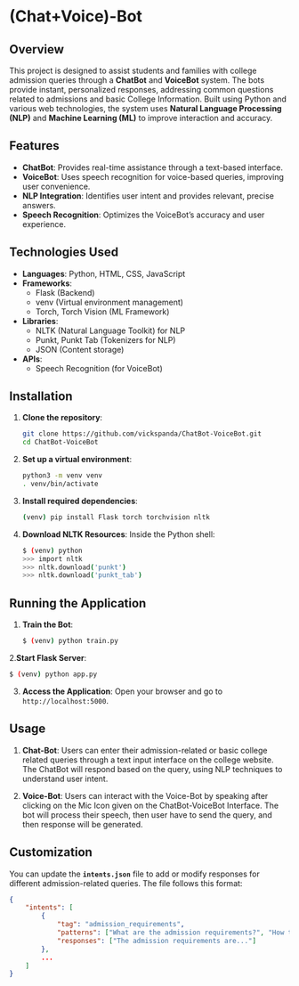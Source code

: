 # (Chat+Voice)-Bot

## Overview

This project is designed to assist students and families with college admission queries through a **ChatBot** and **VoiceBot** system. The bots provide instant, personalized responses, addressing common questions related to admissions and basic College Information. Built using Python and various web technologies, the system uses **Natural Language Processing (NLP)** and **Machine Learning (ML)** to improve interaction and accuracy.

## Features

- **ChatBot**: Provides real-time assistance through a text-based interface.
- **VoiceBot**: Uses speech recognition for voice-based queries, improving user convenience.
- **NLP Integration**: Identifies user intent and provides relevant, precise answers.
- **Speech Recognition**: Optimizes the VoiceBot’s accuracy and user experience.

## Technologies Used

- **Languages**: Python, HTML, CSS, JavaScript
- **Frameworks**:
  - Flask (Backend)
  - venv (Virtual environment management)
  - Torch, Torch Vision (ML Framework)
- **Libraries**:
  - NLTK (Natural Language Toolkit) for NLP
  - Punkt, Punkt Tab (Tokenizers for NLP)
  - JSON (Content storage)
- **APIs**:
  - Speech Recognition (for VoiceBot)


## Installation

1. **Clone the repository**:
   ```bash
   git clone https://github.com/vickspanda/ChatBot-VoiceBot.git
   cd ChatBot-VoiceBot
   ```

2. **Set up a virtual environment**:
   ```bash
   python3 -m venv venv
   . venv/bin/activate
   ```

3. **Install required dependencies**:
   ```bash
   (venv) pip install Flask torch torchvision nltk
   ```

4. **Download NLTK Resources**:
   Inside the Python shell:
   ```bash
   $ (venv) python
   >>> import nltk
   >>> nltk.download('punkt')
   >>> nltk.download('punkt_tab')
   ```

## Running the Application

1. **Train the Bot**:
   ```bash
   $ (venv) python train.py
   ```
   
 2.**Start Flask Server**:
   ```bash
   $ (venv) python app.py
   ```

3. **Access the Application**:
   Open your browser and go to `http://localhost:5000`.


## Usage

1. **Chat-Bot**: Users can enter their admission-related or basic college related queries through a text input interface on the college website. The ChatBot will respond based on the query, using NLP techniques to understand user intent.
  
2. **Voice-Bot**: Users can interact with the Voice-Bot by speaking after clicking on the Mic Icon given on the ChatBot-VoiceBot Interface. The bot will process their speech, then user have to send the query, and then response will be generated.

## Customization

You can update the **`intents.json`** file to add or modify responses for different admission-related queries. The file follows this format:

```json
{
    "intents": [
        {
            "tag": "admission_requirements",
            "patterns": ["What are the admission requirements?", "How to apply?", "Eligibility for admission"],
            "responses": ["The admission requirements are..."]
        },
        ...
    ]
}
```

